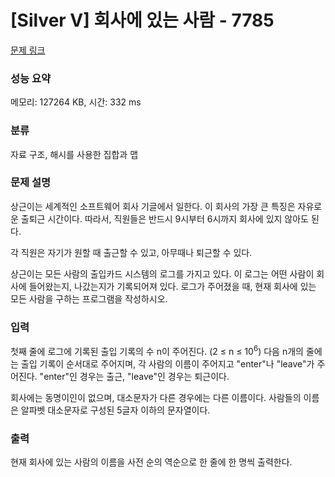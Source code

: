# [Silver V] 회사에 있는 사람 - 7785 

[문제 링크](https://www.acmicpc.net/problem/7785) 

### 성능 요약

메모리: 127264 KB, 시간: 332 ms

### 분류

자료 구조, 해시를 사용한 집합과 맵

### 문제 설명

<p>상근이는 세계적인 소프트웨어 회사 기글에서 일한다. 이 회사의 가장 큰 특징은 자유로운 출퇴근 시간이다. 따라서, 직원들은 반드시 9시부터 6시까지 회사에 있지 않아도 된다.</p>

<p>각 직원은 자기가 원할 때 출근할 수 있고, 아무때나 퇴근할 수 있다.</p>

<p>상근이는 모든 사람의 출입카드 시스템의 로그를 가지고 있다. 이 로그는 어떤 사람이 회사에 들어왔는지, 나갔는지가 기록되어져 있다. 로그가 주어졌을 때, 현재 회사에 있는 모든 사람을 구하는 프로그램을 작성하시오.</p>

### 입력 

 <p>첫째 줄에 로그에 기록된 출입 기록의 수 n이 주어진다. (2 ≤ n ≤ 10<sup>6</sup>) 다음 n개의 줄에는 출입 기록이 순서대로 주어지며, 각 사람의 이름이 주어지고 "enter"나 "leave"가 주어진다. "enter"인 경우는 출근, "leave"인 경우는 퇴근이다.</p>

<p>회사에는 동명이인이 없으며, 대소문자가 다른 경우에는 다른 이름이다. 사람들의 이름은 알파벳 대소문자로 구성된 5글자 이하의 문자열이다.</p>

### 출력 

 <p>현재 회사에 있는 사람의 이름을 사전 순의 역순으로 한 줄에 한 명씩 출력한다.</p>

